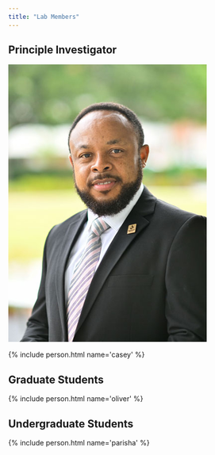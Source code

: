 ```yaml
---
title: "Lab Members"
---
```


## Principle Investigator

![image](/People/Aroke_Edwin.jpg)

{% include person.html name='casey' %}

## Graduate Students

{% include person.html name='oliver' %}

## Undergraduate Students

{% include person.html name='parisha' %}
